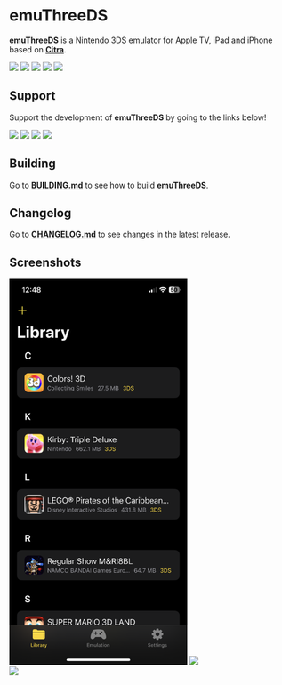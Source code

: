 # emuThreeDS
**emuThreeDS** is a Nintendo 3DS emulator for Apple TV, iPad and iPhone based on **[Citra](https://github.com/citra-emu/citra)**.

<span>
  <img src="https://img.shields.io/static/v1?label=Built%20with&message=C%2B%2B&color=blue"/>
  <img src="https://img.shields.io/static/v1?label=Built%20with&message=Objective-C%2B%2B&color=blue"/>
  <img src="https://img.shields.io/static/v1?label=Built%20with&message=Swift&color=orange"/>
  <img src="https://img.shields.io/static/v1?label=Built%20with&message=SwiftUI&color=orange"/>
  <img src="https://img.shields.io/static/v1?label=License&message=GPLv3&color=blue"/>
</span>

## Support
Support the development of **emuThreeDS** by going to the links below!

<span>
  <a href="https://buymeacoffee.com/antiquecodes" style="text-decoration: none;">
    <img src="https://img.shields.io/static/v1?label=Support&message=Buy%20Me%20A%20Coffee&color=yellow"/>
  </a>
  <a href="https://ko-fi.com/antiquecodes" style="text-decoration: none;">
    <img src="https://img.shields.io/static/v1?label=Support&message=Ko-Fi&color=brown"/>
  </a>
    <a href="https://patreon.com/emuplace" style="text-decoration: none;">
    <img src="https://img.shields.io/static/v1?label=Support&message=Patreon&color=black"/>
  </a>
  <a href="https://paypal.me/officialantique" style="text-decoration: none;">
    <img src="https://img.shields.io/static/v1?label=Support&message=PayPal&color=blue"/>
  </a>
</span>

## Building
Go to **[BUILDING.md](resources/markdowns/BUILDING.md)** to see how to build **emuThreeDS**.

## Changelog
Go to **[CHANGELOG.md](resources/markdowns/CHANGELOG.md)** to see changes in the latest release.

## Screenshots

<span>
    <img src="resources/images/library_1.png" width="320px"/>
    <img src="resources/images/ingame_1.png" width="320px"/>
    <br/>
    <img src="resources/images/ingame_2.png" width="643px"/>
</span>